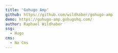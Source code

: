 ```yaml
---
title: 'Gohugo Amp'
github: https://github.com/wildhaber/gohugo-amp
demo: https://gohugo-amp.gohugohq.com/
author: Raphael Wildhaber
ssg:
  - Hugo
cms:
  - No Cms
---
```

